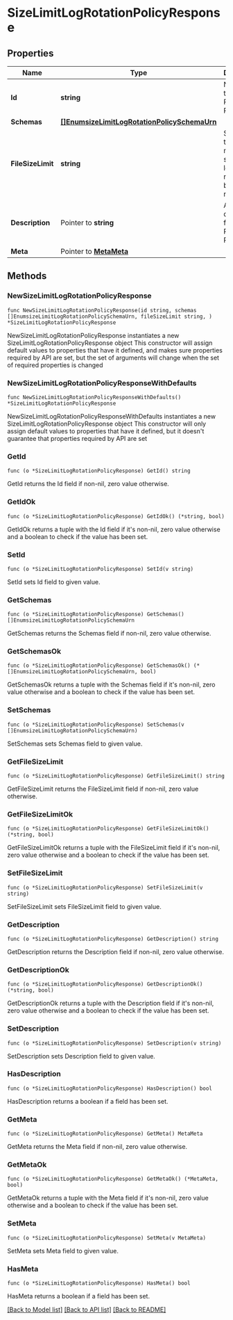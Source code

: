 # SizeLimitLogRotationPolicyResponse

## Properties

Name | Type | Description | Notes
------------ | ------------- | ------------- | -------------
**Id** | **string** | Name of the Log Rotation Policy | 
**Schemas** | [**[]EnumsizeLimitLogRotationPolicySchemaUrn**](EnumsizeLimitLogRotationPolicySchemaUrn.md) |  | 
**FileSizeLimit** | **string** | Specifies the maximum size that a log file can reach before it is rotated. | 
**Description** | Pointer to **string** | A description for this Log Rotation Policy | [optional] 
**Meta** | Pointer to [**MetaMeta**](MetaMeta.md) |  | [optional] 

## Methods

### NewSizeLimitLogRotationPolicyResponse

`func NewSizeLimitLogRotationPolicyResponse(id string, schemas []EnumsizeLimitLogRotationPolicySchemaUrn, fileSizeLimit string, ) *SizeLimitLogRotationPolicyResponse`

NewSizeLimitLogRotationPolicyResponse instantiates a new SizeLimitLogRotationPolicyResponse object
This constructor will assign default values to properties that have it defined,
and makes sure properties required by API are set, but the set of arguments
will change when the set of required properties is changed

### NewSizeLimitLogRotationPolicyResponseWithDefaults

`func NewSizeLimitLogRotationPolicyResponseWithDefaults() *SizeLimitLogRotationPolicyResponse`

NewSizeLimitLogRotationPolicyResponseWithDefaults instantiates a new SizeLimitLogRotationPolicyResponse object
This constructor will only assign default values to properties that have it defined,
but it doesn't guarantee that properties required by API are set

### GetId

`func (o *SizeLimitLogRotationPolicyResponse) GetId() string`

GetId returns the Id field if non-nil, zero value otherwise.

### GetIdOk

`func (o *SizeLimitLogRotationPolicyResponse) GetIdOk() (*string, bool)`

GetIdOk returns a tuple with the Id field if it's non-nil, zero value otherwise
and a boolean to check if the value has been set.

### SetId

`func (o *SizeLimitLogRotationPolicyResponse) SetId(v string)`

SetId sets Id field to given value.


### GetSchemas

`func (o *SizeLimitLogRotationPolicyResponse) GetSchemas() []EnumsizeLimitLogRotationPolicySchemaUrn`

GetSchemas returns the Schemas field if non-nil, zero value otherwise.

### GetSchemasOk

`func (o *SizeLimitLogRotationPolicyResponse) GetSchemasOk() (*[]EnumsizeLimitLogRotationPolicySchemaUrn, bool)`

GetSchemasOk returns a tuple with the Schemas field if it's non-nil, zero value otherwise
and a boolean to check if the value has been set.

### SetSchemas

`func (o *SizeLimitLogRotationPolicyResponse) SetSchemas(v []EnumsizeLimitLogRotationPolicySchemaUrn)`

SetSchemas sets Schemas field to given value.


### GetFileSizeLimit

`func (o *SizeLimitLogRotationPolicyResponse) GetFileSizeLimit() string`

GetFileSizeLimit returns the FileSizeLimit field if non-nil, zero value otherwise.

### GetFileSizeLimitOk

`func (o *SizeLimitLogRotationPolicyResponse) GetFileSizeLimitOk() (*string, bool)`

GetFileSizeLimitOk returns a tuple with the FileSizeLimit field if it's non-nil, zero value otherwise
and a boolean to check if the value has been set.

### SetFileSizeLimit

`func (o *SizeLimitLogRotationPolicyResponse) SetFileSizeLimit(v string)`

SetFileSizeLimit sets FileSizeLimit field to given value.


### GetDescription

`func (o *SizeLimitLogRotationPolicyResponse) GetDescription() string`

GetDescription returns the Description field if non-nil, zero value otherwise.

### GetDescriptionOk

`func (o *SizeLimitLogRotationPolicyResponse) GetDescriptionOk() (*string, bool)`

GetDescriptionOk returns a tuple with the Description field if it's non-nil, zero value otherwise
and a boolean to check if the value has been set.

### SetDescription

`func (o *SizeLimitLogRotationPolicyResponse) SetDescription(v string)`

SetDescription sets Description field to given value.

### HasDescription

`func (o *SizeLimitLogRotationPolicyResponse) HasDescription() bool`

HasDescription returns a boolean if a field has been set.

### GetMeta

`func (o *SizeLimitLogRotationPolicyResponse) GetMeta() MetaMeta`

GetMeta returns the Meta field if non-nil, zero value otherwise.

### GetMetaOk

`func (o *SizeLimitLogRotationPolicyResponse) GetMetaOk() (*MetaMeta, bool)`

GetMetaOk returns a tuple with the Meta field if it's non-nil, zero value otherwise
and a boolean to check if the value has been set.

### SetMeta

`func (o *SizeLimitLogRotationPolicyResponse) SetMeta(v MetaMeta)`

SetMeta sets Meta field to given value.

### HasMeta

`func (o *SizeLimitLogRotationPolicyResponse) HasMeta() bool`

HasMeta returns a boolean if a field has been set.


[[Back to Model list]](../README.md#documentation-for-models) [[Back to API list]](../README.md#documentation-for-api-endpoints) [[Back to README]](../README.md)


